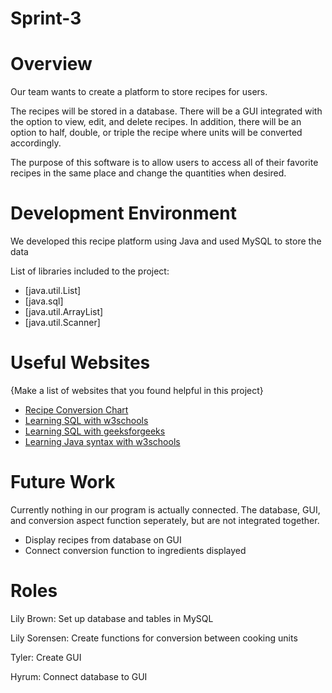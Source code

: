 # Sprint-3

# Overview

Our team wants to create a platform to store recipes for users.

The recipes will be stored in a database. There will be a GUI integrated with the option to view, edit, and delete recipes. In addition, there will be an option to half, double, or triple the recipe where units will be converted accordingly.

The purpose of this software is to allow users to access all of their favorite recipes in the same place and change the quantities when desired.

# Development Environment

We developed this recipe platform using Java and used MySQL to store the data

List of libraries included to the project:

- [java.util.List]
- [java.sql]
- [java.util.ArrayList]
- [java.util.Scanner]

# Useful Websites

{Make a list of websites that you found helpful in this project}

- [Recipe Conversion Chart](https://www.thespruceeats.com/volume-conversions-chart-1328757)
- [Learning SQL with w3schools](https://www.w3schools.com/sql/default.asp)
- [Learning SQL with geeksforgeeks](https://www.geeksforgeeks.org/sql-tutorial/)
- [Learning Java syntax with w3schools](https://www.w3schools.com/java/java_conditions.asp)

# Future Work

Currently nothing in our program is actually connected. The database, GUI, and conversion aspect function seperately, but are not integrated together.

- Display recipes from database on GUI
- Connect conversion function to ingredients displayed

# Roles

Lily Brown: Set up database and tables in MySQL

Lily Sorensen: Create functions for conversion between cooking units

Tyler: Create GUI

Hyrum: Connect database to GUI
